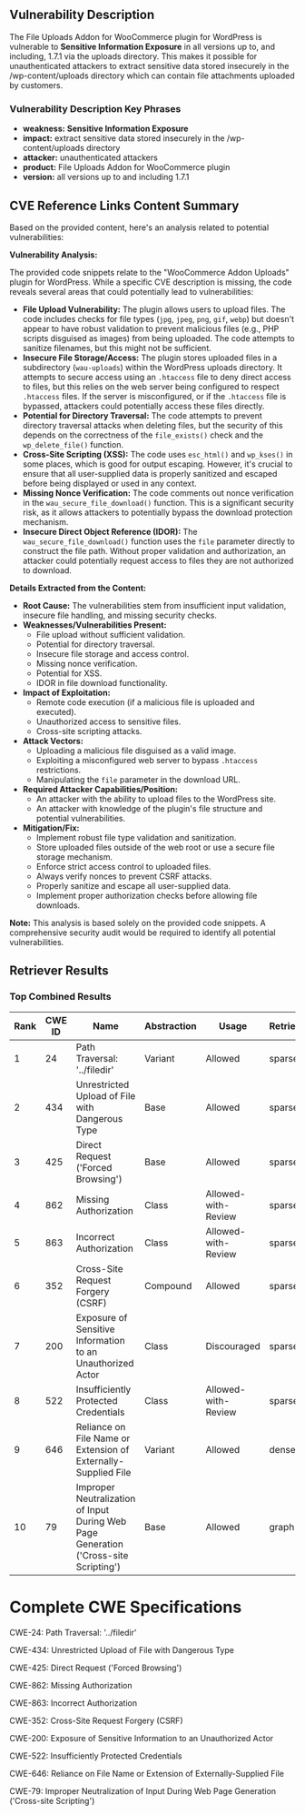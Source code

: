 ## Vulnerability Description
The File Uploads Addon for WooCommerce plugin for WordPress is vulnerable to **Sensitive Information Exposure** in all versions up to, and including, 1.7.1 via the uploads directory. This makes it possible for unauthenticated attackers to extract sensitive data stored insecurely in the /wp-content/uploads directory which can contain file attachments uploaded by customers.

### Vulnerability Description Key Phrases
- **weakness:** **Sensitive Information Exposure**
- **impact:** extract sensitive data stored insecurely in the /wp-content/uploads directory
- **attacker:** unauthenticated attackers
- **product:** File Uploads Addon for WooCommerce plugin
- **version:** all versions up to and including 1.7.1

## CVE Reference Links Content Summary
Based on the provided content, here's an analysis related to potential vulnerabilities:

**Vulnerability Analysis:**

The provided code snippets relate to the "WooCommerce Addon Uploads" plugin for WordPress. While a specific CVE description is missing, the code reveals several areas that could potentially lead to vulnerabilities:

*   **File Upload Vulnerability:** The plugin allows users to upload files. The code includes checks for file types (`jpg`, `jpeg`, `png`, `gif`, `webp`) but doesn't appear to have robust validation to prevent malicious files (e.g., PHP scripts disguised as images) from being uploaded.  The code attempts to sanitize filenames, but this might not be sufficient.
*   **Insecure File Storage/Access:** The plugin stores uploaded files in a subdirectory (`wau-uploads`) within the WordPress uploads directory. It attempts to secure access using an `.htaccess` file to deny direct access to files, but this relies on the web server being configured to respect `.htaccess` files.  If the server is misconfigured, or if the `.htaccess` file is bypassed, attackers could potentially access these files directly.
*   **Potential for Directory Traversal:** The code attempts to prevent directory traversal attacks when deleting files, but the security of this depends on the correctness of the `file_exists()` check and the `wp_delete_file()` function.
*   **Cross-Site Scripting (XSS):** The code uses `esc_html()` and `wp_kses()` in some places, which is good for output escaping. However, it's crucial to ensure that all user-supplied data is properly sanitized and escaped before being displayed or used in any context.
*   **Missing Nonce Verification:** The code comments out nonce verification in the `wau_secure_file_download()` function. This is a significant security risk, as it allows attackers to potentially bypass the download protection mechanism.
*   **Insecure Direct Object Reference (IDOR):** The `wau_secure_file_download()` function uses the `file` parameter directly to construct the file path. Without proper validation and authorization, an attacker could potentially request access to files they are not authorized to download.

**Details Extracted from the Content:**

*   **Root Cause:** The vulnerabilities stem from insufficient input validation, insecure file handling, and missing security checks.
*   **Weaknesses/Vulnerabilities Present:**
    *   File upload without sufficient validation.
    *   Potential for directory traversal.
    *   Insecure file storage and access control.
    *   Missing nonce verification.
    *   Potential for XSS.
    *   IDOR in file download functionality.
*   **Impact of Exploitation:**
    *   Remote code execution (if a malicious file is uploaded and executed).
    *   Unauthorized access to sensitive files.
    *   Cross-site scripting attacks.
*   **Attack Vectors:**
    *   Uploading a malicious file disguised as a valid image.
    *   Exploiting a misconfigured web server to bypass `.htaccess` restrictions.
    *   Manipulating the `file` parameter in the download URL.
*   **Required Attacker Capabilities/Position:**
    *   An attacker with the ability to upload files to the WordPress site.
    *   An attacker with knowledge of the plugin's file structure and potential vulnerabilities.
*   **Mitigation/Fix:**
    *   Implement robust file type validation and sanitization.
    *   Store uploaded files outside of the web root or use a secure file storage mechanism.
    *   Enforce strict access control to uploaded files.
    *   Always verify nonces to prevent CSRF attacks.
    *   Properly sanitize and escape all user-supplied data.
    *   Implement proper authorization checks before allowing file downloads.

**Note:** This analysis is based solely on the provided code snippets. A comprehensive security audit would be required to identify all potential vulnerabilities.

## Retriever Results

### Top Combined Results

| Rank | CWE ID | Name | Abstraction | Usage  | Retrievers | Individual Scores |
|------|--------|------|-------------|-------|------------|-------------------|
| 1 | 24 | Path Traversal: '../filedir' | Variant | Allowed | sparse | 0.354 |
| 2 | 434 | Unrestricted Upload of File with Dangerous Type | Base | Allowed | sparse | 0.344 |
| 3 | 425 | Direct Request ('Forced Browsing') | Base | Allowed | sparse | 0.319 |
| 4 | 862 | Missing Authorization | Class | Allowed-with-Review | sparse | 0.301 |
| 5 | 863 | Incorrect Authorization | Class | Allowed-with-Review | sparse | 0.301 |
| 6 | 352 | Cross-Site Request Forgery (CSRF) | Compound | Allowed | sparse | 0.300 |
| 7 | 200 | Exposure of Sensitive Information to an Unauthorized Actor | Class | Discouraged | sparse | 0.300 |
| 8 | 522 | Insufficiently Protected Credentials | Class | Allowed-with-Review | sparse | 0.299 |
| 9 | 646 | Reliance on File Name or Extension of Externally-Supplied File | Variant | Allowed | dense | 0.533 |
| 10 | 79 | Improper Neutralization of Input During Web Page Generation ('Cross-site Scripting') | Base | Allowed | graph | 0.002 |



# Complete CWE Specifications

CWE-24: Path Traversal: '../filedir'

CWE-434: Unrestricted Upload of File with Dangerous Type

CWE-425: Direct Request ('Forced Browsing')

CWE-862: Missing Authorization

CWE-863: Incorrect Authorization

CWE-352: Cross-Site Request Forgery (CSRF)

CWE-200: Exposure of Sensitive Information to an Unauthorized Actor

CWE-522: Insufficiently Protected Credentials

CWE-646: Reliance on File Name or Extension of Externally-Supplied File

CWE-79: Improper Neutralization of Input During Web Page Generation ('Cross-site Scripting')